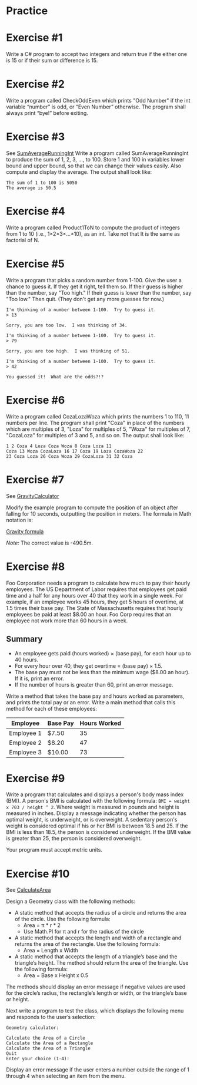 # Practice

# Exercise #1 

Write a C# program to accept two integers and return true if the either one is 15 or if their sum or difference is 15.

# Exercise #2

Write a program called CheckOddEven which prints "Odd Number" if the int variable “number” is odd, 
or “Even Number” otherwise. The program shall always print “bye!” before exiting.

# Exercise #3 

See [SumAverageRunningInt](./SumAverageRunningInt)
Write a program called SumAverageRunningInt to produce the sum of 1, 2, 3, ..., to 100.
Store 1 and 100 in variables lower bound and upper bound, so that we can change their values easily.
Also compute and display the average. The output shall look like:

```
The sum of 1 to 100 is 5050
The average is 50.5
```

# Exercise #4

Write a program called Product1ToN to compute the product of integers from 1 to 10 (i.e., 1×2×3×...×10), as an int. 
Take not that It is the same as factorial of N.

# Exercise #5

Write a program that picks a random number from 1-100. Give the user a chance to guess it.
If they get it right, tell them so. If their guess is higher than the number, say "Too high."
If their guess is lower than the number, say "Too low." Then quit. (They don't get any more guesses for now.)

```
I'm thinking of a number between 1-100.  Try to guess it.
> 13

Sorry, you are too low.  I was thinking of 34.
```

```
I'm thinking of a number between 1-100.  Try to guess it.
> 79

Sorry, you are too high.  I was thinking of 51.
```

```
I'm thinking of a number between 1-100.  Try to guess it.
> 42

You guessed it!  What are the odds?!?
```

# Exercise #6

Write a program called CozaLozaWoza which prints the numbers 1 to 110, 11 numbers per line.
The program shall print "Coza" in place of the numbers which are multiples of 3, "Loza" for multiples of 5,
"Woza" for multiples of 7, "CozaLoza" for multiples of 3 and 5, and so on. The output shall look like:

```
1 2 Coza 4 Loza Coza Woza 8 Coza Loza 11 
Coza 13 Woza CozaLoza 16 17 Coza 19 Loza CozaWoza 22 
23 Coza Loza 26 Coza Woza 29 CozaLoza 31 32 Coza
```

# Exercise #7

See [GravityCalculator](./GravityCalculator)

Modify the example program to compute the position of an object after falling for 10 seconds, outputting the position in
meters. The formula in Math notation is:

[Gravity formula](./GravityCalculator/gravity-formula.png)

*Note:* The correct value is -490.5m.

# Exercise #8

Foo Corporation needs a program to calculate how much to pay their hourly employees. The US Department of Labor
requires that employees get paid time and a half for any hours over 40 that they work in a single week. For example, if an
employee works 45 hours, they get 5 hours of overtime, at 1.5 times their base pay. The State of Massachusetts requires
that hourly employees be paid at least $8.00 an hour. Foo Corp requires that an employee not work more than 60 hours in
a week. 

## Summary

 - An employee gets paid (hours worked) × (base pay), for each hour up to 40 hours.
 - For every hour over 40, they get overtime = (base pay) × 1.5.
 - The base pay must not be less than the minimum wage ($8.00 an hour). If it is, print an error.
 - If the number of hours is greater than 60, print an error message.

Write a method that takes the base pay and hours worked as parameters, and prints the total pay or an error.
Write a main method that calls this method for each of these employees:

| Employee | Base Pay | Hours Worked |
| --- | --- | --- |
| Employee 1 | $7.50 | 35 |
| Employee 2 | $8.20 | 47 |
| Employee 3 | $10.00 | 73 |

# Exercise #9

Write a program that calculates and displays a person's body mass index (BMI).
A person's BMI is calculated with the following formula: ```BMI = weight x 703 / height ^ 2```.
Where weight is measured in pounds and height is measured in inches.
Display a message indicating whether the person has optimal weight, is underweight, or is overweight.
A sedentary person's weight is considered optimal if his or her BMI is between 18.5 and 25.
If the BMI is less than 18.5, the person is considered underweight.
If the BMI value is greater than 25, the person is considered overweight.

Your program must accept metric units.

# Exercise #10

See [CalculateArea](./CalculateArea)

Design a Geometry class with the following methods:

- A static method that accepts the radius of a circle and returns the area of the circle. Use the following formula:
  - Area = π * r * 2
  - Use Math.PI for π and r for the radius of the circle
- A static method that accepts the length and width of a rectangle and returns the area of the rectangle.
  Use the following formula:
  - Area = Length x Width
- A static method that accepts the length of a triangle’s base and the triangle’s height.
  The method should return the area of the triangle. Use the following formula:
  - Area = Base x Height x 0.5
  
The methods should display an error message if negative values are used for the circle’s radius,
 the rectangle’s length or width, or the triangle’s base or height.

Next write a program to test the class, which displays the following menu and responds to the user’s selection:

```
Geometry calculator:

Calculate the Area of a Circle
Calculate the Area of a Rectangle
Calculate the Area of a Triangle
Quit
Enter your choice (1-4):
```

Display an error message if the user enters a number outside the range of 1 through 4 when selecting an item from the menu.